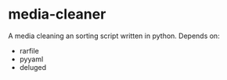 # media-cleaner
A media cleaning an sorting script written in python.
Depends on:
* rarfile
* pyyaml
* deluged
